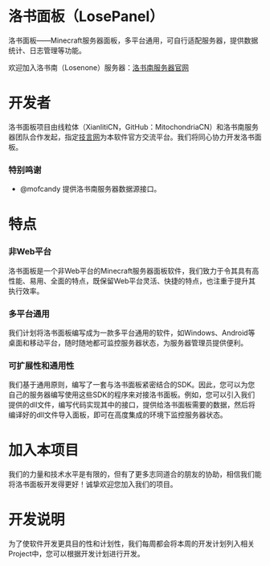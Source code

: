# 洛书面板（LosePanel）
洛书面板——Minecraft服务器面板，多平台通用，可自行适配服务器，提供数据统计、日志管理等功能。

欢迎加入洛书南（Losenone）服务器：[洛书南服务器官网](www.losenone.cn)

# 开发者
洛书面板项目由线粒体（XianlitiCN，GitHub：MitochondriaCN）和洛书南服务器团队合作发起，指定[技言网](www.apocalypse.icu)为本软件官方交流平台。我们将同心协力开发洛书面板。
### 特别鸣谢
- @mofcandy 提供洛书南服务器数据源接口。

# 特点
### 非Web平台
洛书面板是一个非Web平台的Minecraft服务器面板软件，我们致力于令其具有高性能、易用、全面的特点，既保留Web平台灵活、快捷的特点，也注重于提升其执行效率。

### 多平台通用
我们计划将洛书面板编写成为一款多平台通用的软件，如Windows、Android等桌面和移动平台，随时随地都可监控服务器状态，为服务器管理员提供便利。

### 可扩展性和通用性
我们基于通用原则，编写了一套与洛书面板紧密结合的SDK。因此，您可以为您自己的服务器编写使用这些SDK的程序来对接洛书面板。例如，您可以引入我们提供的dll文件，编写代码实现其中的接口，提供给洛书面板需要的数据，然后将编译好的dll文件导入面板，即可在高度集成的环境下监控服务器状态。

# 加入本项目
我们的力量和技术水平是有限的，但有了更多志同道合的朋友的协助，相信我们能将洛书面板开发得更好！诚挚欢迎您加入我们的项目。

# 开发说明
为了使软件开发更具目的性和计划性，我们每周都会将本周的开发计划列入相关Project中，您可以根据开发计划进行开发。
